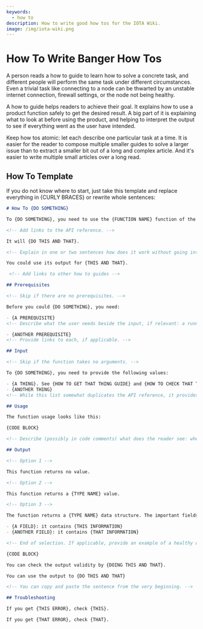 ```yaml
---
keywords:
  - how to
description: How to write good how tos for the IOTA Wiki.
image: /img/iota-wiki.png
---
```


# How To Write Banger How Tos

A person reads a how to guide to learn how to solve a concrete task, and different people will perform the same task under different circumstances. Even a trivial task like connecting to a node can be thwarted by an unstable internet connection, firewall settings, or the node not being healthy.

A how to guide helps readers to achieve their goal. It explains how to use a product function safely to get the desired result. A big part of it is explaining what to look at before using the product, and helping to interpret the output to see if everything went as the user have intended.

Keep how tos atomic: let each describe one particular task at a time. It is easier for the reader to compose multiple smaller guides to solve a larger issue than to extract a smaller bit out of a long and complex article. And it's easier to write multiple small articles over a long read.

## How To Template

If you do not know where to start, just take this template and replace everything in {CURLY BRACES} or rewrite whole sentences:

```markdown
# How To {DO SOMETHING}

To {DO SOMETHING}, you need to use the {FUNCTION NAME} function of the {CLASS NAME} class.

<!-- Add links to the API reference. -->

It will {DO THIS AND THAT}.

<!-- Explain in one or two sentences how does it work without going into details. -->

You could use its output for {THIS AND THAT}.

 <!-- Add links to other how to guides -->

## Prerequisites

<!-- Skip if there are no prerequisites. -->

Before you could {DO SOMETHING}, you need:

- {A PREREQUISITE}
<!-- Describe what the user needs beside the input, if relevant: a running node instance, additional libraries on the machine, initial setup, and so on. -->

- {ANOTHER PREREQUISITE}
<!-- Provide links to each, if applicable. -->

## Input

<!-- Skip if the function takes no arguments. -->

To {DO SOMETHING}, you need to provide the following values:

- {A THING}. See {HOW TO GET THAT THING GUIDE} and {HOW TO CHECK THAT THIS THING IS CORRECT}
- {ANOTHER THING}
<!-- While this list somewhat duplicates the API reference, it provides a context that helps to apply this function to the real world task. -->

## Usage

The function usage looks like this:

{CODE BLOCK}

<!-- Describe (possibly in code comments) what does the reader see: where is the initial setup, where is the actual usage, and where is the variable that stores the output. -->

## Output

<!-- Option 1 -->

This function returns no value.

<!-- Option 2 -->

This function returns a {TYPE NAME} value.

<!-- Option 3 -->

The function returns a {TYPE NAME} data structure. The important fields are:

- {A FIELD}: it contains {THIS INFORMATION}
- {ANOTHER FIELD}: it contains {THAT INFORMATION}

<!-- End of selection. If applicable, provide an example of a healthy output: -->

{CODE BLOCK}

You can check the output validity by {DOING THIS AND THAT}.

You can use the output to {DO THIS AND THAT}

<!-- You can copy and paste the sentence from the very beginning. -->

## Troubleshooting

If you get {THIS ERROR}, check {THIS}.

If you get {THAT ERROR}, check {THAT}.
```
